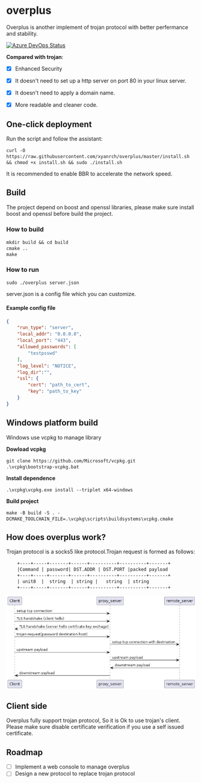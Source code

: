 # overplus
Overplus is another implement of trojan protocol with better perfermance and stability.

[![Azure DevOps Status](https://dev.azure.com/overplusProxy/overplus/_apis/build/status/xyanrch.overplus?branchName=master)](https://dev.azure.com/overplusProxy/overplus/_build/latest?definitionId=3&branchName=master)

**Compared with trojan**:
- [x] Enhanced Security
- [x] It doesn't need to set up a http server on port 80 in your linux server.
- [x] It doesn't need to apply a domain name.
- [x] More readable and cleaner code.




## One-click deployment
Run the script and follow the assistant:

``` commandline 
curl -O https://raw.githubusercontent.com/xyanrch/overplus/master/install.sh && chmod +x install.sh && sudo ./install.sh
 ```
 
 It is recommended to enable BBR to accelerate the network speed.

## Build
The project depend on boost and openssl libraries, please make sure install boost and openssl before build the project.

### How to build
``` commandline
mkdir build && cd build
cmake ..
make

```
### How to run

``` commandline
sudo ./overplus server.json
```
server.json is a config file which you can customize.

#### Example config file
```json
{
    "run_type": "server",
    "local_addr": "0.0.0.0",
    "local_port": "443",
    "allowed_passwords": [
        "testpsswd"
    ],
    "log_level": "NOTICE",
    "log_dir":"",
    "ssl": {
        "cert": "path_to_cert",
        "key": "path_to_key"
    }
}
```
## Windows platform build
Windows use vcpkg to manage library

**Dowload vcpkg**
```commandline
git clone https://github.com/Microsoft/vcpkg.git
.\vcpkg\bootstrap-vcpkg.bat
```
**Install dependence**
```commandline
.\vcpkg\vcpkg.exe install --triplet x64-windows
```
**Build project**
```commandline
make -B build -S . -DCMAKE_TOOLCHAIN_FILE=.\vcpkg\scripts\buildsystems\vcpkg.cmake
```
## How does overplus work?
Trojan protocol is a socks5 like protocol.Trojan request is formed as follows:

        +----+-----+-------+------+----------+----------+-------+
        |Command | password| DST.ADDR | DST.PORT |packed payload
        +----+-----+-------+------+----------+----------+-------+
        | unit8  |  string  | string |   string  | string
        +----+-----+-------+------+----------+----------+-------+
![flow chart](asset/flow.png)

 ## Client side 
 Overplus fully support trojan protocol, So it is Ok to use trojan's client. Please make sure disable certificate verification if you use a self issued certificate.


## Roadmap
- [ ] Implement a web console to manage overplus
- [ ] Design a new protocol to replace trojan protocol